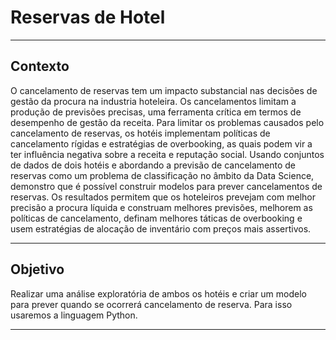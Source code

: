 # Reservas de Hotel

---

## Contexto

O cancelamento de reservas tem um impacto substancial nas decisões de gestão da procura na industria hoteleira. Os cancelamentos limitam a produção de previsões precisas, uma ferramenta crítica em termos de desempenho de gestão da receita. Para limitar os problemas causados pelo cancelamento de reservas, os hotéis implementam políticas de cancelamento rígidas e estratégias de overbooking, as quais podem vir a ter influência negativa sobre a receita e reputação  social.  Usando conjuntos  de dados de dois hotéis e abordando a previsão de cancelamento de reservas como um  problema de classificação no âmbito da Data Science, demonstro que é possível construir modelos para prever cancelamentos de reservas. Os resultados permitem que os hoteleiros prevejam com melhor precisão a procura líquida e construam melhores previsões, melhorem as políticas de cancelamento, definam melhores táticas de overbooking e usem estratégias de alocação de inventário com preços mais assertivos.

---

## Objetivo

Realizar uma análise exploratória de ambos os hotéis e criar um modelo para prever quando se ocorrerá cancelamento de reserva. Para isso usaremos a linguagem Python.

---
